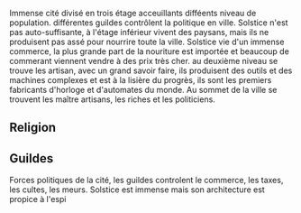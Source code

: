 Immense cité divisé en trois étage acceuillants difféents niveau de population. différentes guildes contrôlent la politique en ville. Solstice n'est pas auto-suffisante, à l'étage inférieur vivent des paysans, mais ils ne produisent pas assé pour nourrire toute la ville. Solstice vie d'un immense commerce, la plus grande part de la nouriture est importée et beaucoup de commerant viennent vendre à des prix très cher. au deuxième niveau se trouve les artisan, avec un grand savoir faire, ils produisent des outils et des machines complexes et est à la lisière du progrès, ils sont les premiers fabricants d'horloge et d'automates du monde. Au sommet de la ville se trouvent les maître artisans, les riches et les politiciens.

## Religion


## Guildes
Forces politiques de la cité, les guildes controlent le commerce, les taxes, les cultes, les meurs. Solstice est immense mais son architecture est propice à l'espi